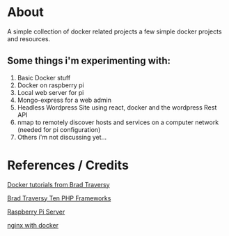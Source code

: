 # About
A simple collection of docker related projects a few simple docker projects and resources. 

## Some things i'm experimenting with:
1. Basic Docker stuff
2. Docker on raspberry pi
3. Local web server for pi
4. Mongo-express for a web admin
5. Headless Wordpress Site using react, docker and the wordpress Rest API
6. nmap to remotely discover hosts and services on a computer network (needed for pi configuration)
7. Others i'm not discussing yet...


# References / Credits

[Docker tutorials from Brad Traversy](https://www.youtube.com/watch?v=Kyx2PsuwomE&list=PLillGF-Rfqbb6vZqT-Lzi9Al_noaY5LAs)

[Brad Traversy Ten PHP Frameworks](https://www.udemy.com/learn-top-ten-php-frameworks-by-building-projects/)

[Raspberry Pi Server](https://www.youtube.com/watch?v=hP77Rua1E0c)

[nginx with docker](https://dev.to/domysee/setting-up-a-reverse-proxy-with-nginx-and-docker-compose-29jg)